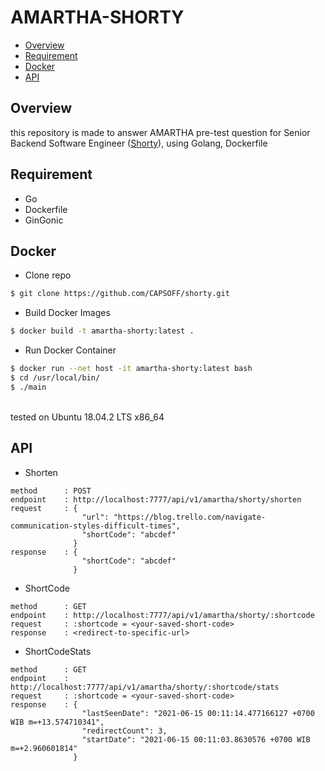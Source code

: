 # AMARTHA-SHORTY

<!-- toc -->

- [Overview](#overview)
- [Requirement](#requirement)
- [Docker](#docker)
- [API](#API)

<!-- tocstop -->

## Overview

this repository is made to answer AMARTHA pre-test question for Senior Backend Software Engineer ([Shorty](https://gist.github.com/williamn/cfad86ab218101e0c5d7be89226c5c85)), using Golang, Dockerfile

## Requirement

- Go
- Dockerfile
- GinGonic

## Docker
- Clone repo
```bash
$ git clone https://github.com/CAPSOFF/shorty.git
```

- Build Docker Images
```bash
$ docker build -t amartha-shorty:latest . 
```

- Run Docker Container
```bash
$ docker run --net host -it amartha-shorty:latest bash
$ cd /usr/local/bin/
$ ./main
```

<br>
tested on Ubuntu 18.04.2 LTS x86_64

## API

- Shorten
```
method      : POST
endpoint    : http://localhost:7777/api/v1/amartha/shorty/shorten
request     : {
                "url": "https://blog.trello.com/navigate-communication-styles-difficult-times",
                "shortCode": "abcdef"
              }
response    : {
                "shortCode": "abcdef"
              }
```

- ShortCode
```
method      : GET
endpoint    : http://localhost:7777/api/v1/amartha/shorty/:shortcode
request     : :shortcode = <your-saved-short-code>
response    : <redirect-to-specific-url>
```

- ShortCodeStats
```
method      : GET
endpoint    : http://localhost:7777/api/v1/amartha/shorty/:shortcode/stats
request     : :shortcode = <your-saved-short-code>
response    : {
                "lastSeenDate": "2021-06-15 00:11:14.477166127 +0700 WIB m=+13.574710341",
                "redirectCount": 3,
                "startDate": "2021-06-15 00:11:03.8630576 +0700 WIB m=+2.960601814"
              }
```
